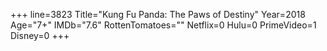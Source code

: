 +++
line=3823
Title="Kung Fu Panda: The Paws of Destiny"
Year=2018
Age="7+"
IMDb="7.6"
RottenTomatoes=""
Netflix=0
Hulu=0
PrimeVideo=1
Disney=0
+++

